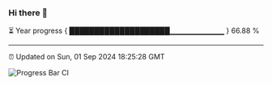 ### Hi there 👋

⏳ Year progress { ████████████████████▁▁▁▁▁▁▁▁▁▁ } 66.88 %

---

⏰ Updated on Sun, 01 Sep 2024 18:25:28 GMT

![Progress Bar CI](https://github.com/ZhaoGui/ZhaoGui/workflows/Progress%20Bar%20CI/badge.svg)
